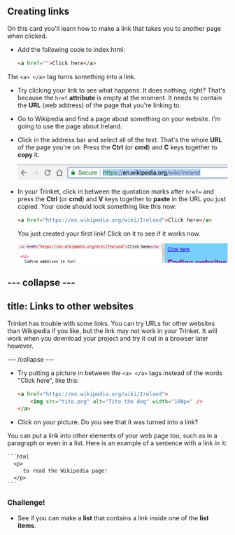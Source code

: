 ## Creating links

On this card you'll learn how to make a link that takes you to another page when clicked.

- Add the following code to index.html:

    ```html
    <a href="">Click here</a>
    ```
 The `<a> </a>` tag turns something into a link. 
 
- Try clicking your link to see what happens. It does nothing, right? 
  That's because the `href` **attribute** is empty at the moment. It needs to contain the **URL** \(web address\) of the page that you're linking to.

- Go to Wikipedia and find a page about something on your website. I'm going to use the page about Ireland.

- Click in the address bar and select all of the text. That's the whole **URL** of the page you're on. Press the **Ctrl** \(or **cmd**\) and **C** keys together to **copy** it. 

    ![URL in address bar](images/AddressBarURL.png)

- In your Trinket, click in between the quotation marks after `href=` and press the **Ctrl** \(or **cmd**\) and **V** keys together to **paste** in the URL you just copied. Your code should look something like this now:

    ```html
    <a href="https://en.wikipedia.org/wiki/Ireland">Click here</a>
    ```

    You just created your first link! Click on it to see if it works now.

    ![Link tag](images/egLinkTagWithURL.png)

--- collapse ---
---
title: Links to other websites
---
Trinket has trouble with some links. You can try URLs for other websites than Wikipedia if you like, but the link may not work in your Trinket. It will work when you download your project and try it out in a browser later however.

--- /collapse ---

- Try putting a picture in between the `<a> </a>` tags instead of the words "Click here", like this:

    ```html
    <a href="https://en.wikipedia.org/wiki/Ireland">
        <img src="tito.png" alt="Tito the dog" width="100px" />
    </a>
    ```

- Click on your picture. Do you see that it was turned into a link?

You can put a link into other elements of your web page too, such as in a paragraph or even in a list. Here is an example of a sentence with a link in it:

    ```html
      <p>
         to read the Wikipedia page!
      </p>
    ```

### Challenge!
- See if you can make a **list** that contains a link inside one of the **list items**.




